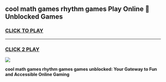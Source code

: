 
## cool math games rhythm games Play Online 👋 Unblocked Games
<h3>
<a href="https://news.freeplayer.one?title=cool_math_games_rhythm_games&ref=17CMG">CLICK TO PLAY</a></h3>
<hr>

<h3>
<a href="https://news.freeplayer.one?title=cool_math_games_rhythm_games&ref=17CMG">CLICK 2 PLAY</a>
  
</h3>

<a href="https://news.freeplayer.one?title=cool_math_games_rhythm_games&ref=17CMG/"><img src="https://clearcache.store/games.png"></a>


**cool math games rhythm games games unblocked: Your Gateway to Fun and Accessible Online Gaming**
